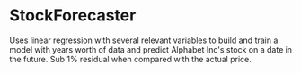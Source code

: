 # StockForecaster

Uses linear regression with several relevant variables to build and train a model with years worth of data and predict Alphabet Inc's stock on a date in the future. Sub 1% residual when compared with the actual price.
